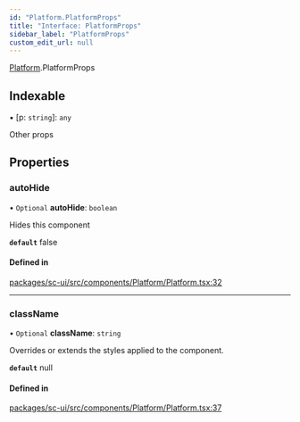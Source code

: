 ```yaml
---
id: "Platform.PlatformProps"
title: "Interface: PlatformProps"
sidebar_label: "PlatformProps"
custom_edit_url: null
---
```


[Platform](../modules/Platform).PlatformProps

## Indexable

▪ [p: `string`]: `any`

Other props

## Properties

### autoHide

• `Optional` **autoHide**: `boolean`

Hides this component

**`default`** false

#### Defined in

[packages/sc-ui/src/components/Platform/Platform.tsx:32](https://github.com/selfcommunity/community-ui/blob/0c5b0c7/packages/sc-ui/src/components/Platform/Platform.tsx#L32)

___

### className

• `Optional` **className**: `string`

Overrides or extends the styles applied to the component.

**`default`** null

#### Defined in

[packages/sc-ui/src/components/Platform/Platform.tsx:37](https://github.com/selfcommunity/community-ui/blob/0c5b0c7/packages/sc-ui/src/components/Platform/Platform.tsx#L37)
